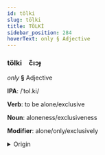 ```yaml
---
id: tölki
slug: tölki
title: TÖLKİ
sidebar_position: 284
hoverText: only § Adjective
---
```


### tölki&emsp;<span kind="abugida">c͊ıɔɟ</span>

*only* **§** Adjective

**IPA**: /ˈtol.ki/

**Verb**: to be alone/exclusive

**Noun**: aloneness/exclusiveness

**Modifier**: alone/only/exclusively

<details>
    <summary>Origin</summary>
    Belarusian то́лькі tólʹki [ˈtolʲkʲi]<br/>
    <em>Balto-Slavic Language Family</em>
</details>